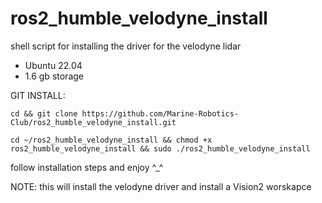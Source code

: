 # ros2_humble_velodyne_install
shell script for installing the driver for the velodyne lidar 

- Ubuntu 22.04
- 1.6 gb storage

GIT INSTALL:
```
cd && git clone https://github.com/Marine-Robotics-Club/ros2_humble_velodyne_install.git
```
```
cd ~/ros2_humble_velodyne_install && chmod +x ros2_humble_velodyne_install && sudo ./ros2_humble_velodyne_install
```
follow installation steps and enjoy ^_^

NOTE: this will install the velodyne driver and install a Vision2 worskapce 
